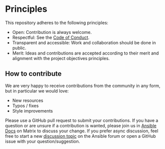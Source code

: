 # Principles

This repository adheres to the following principles:

- Open: Contribution is always welcome.
- Respectful: See the [Code of Conduct](CODE_OF_CONDUCT.md).
- Transparent and accessible: Work and collaboration should be done in public.
- Merit: Ideas and contributions are accepted according to their merit and
  alignment with the project objectives principles.

## How to contribute

We are very happy to receive contributions from the community in any form, but in particular we would love:

- New resources
- Typos / fixes
- Style improvements

Please use a GitHub pull request to submit your contributions. If you have a
question or are unsure if a contribution is wanted, please join us in
[Ansible Docs](https://matrix.to/#/#docs:ansible.com) on Matrix to discuss your change. If
you prefer async discussion, feel free to start a new
[discussion topic](https://forum.ansible.com/c/project/7)
on the Ansible forum or open a GitHub issue with your question/suggestion.
